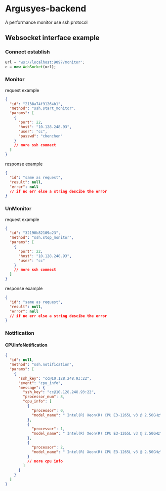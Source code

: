 # Argusyes-backend

A performance monitor use ssh protocol

## Websocket interface example

### Connect establish

```javascript
url = 'ws://localhost:9097/monitor';
c = new WebSocket(url); 
```

### Monitor

request example

```json
{
  "id": "2138a74f91264b1",
  "method": "ssh.start_monitor",
  "params": [
    {
      "port": 22,
      "host": "10.128.248.93",
      "user": "cc",
      "passwd": "chenchen"
    }
    // more ssh connect
  ]
}
```

response example

```json
{
  "id": "same as request",
  "result": null,
  "error": null
  // if no err else a string descibe the error
}
```

### UnMonitor

request example

```json
{
  "id": "32190b82109a23",
  "method": "ssh.stop_monitor",
  "params": [
    {
      "port": 22,
      "host": "10.128.248.93",
      "user": "cc"
    }
    // more ssh connect
  ]
}
```

response example

```json
{
  "id": "same as request",
  "result": null,
  "error": null
  // if no err else a string descibe the error
}
```

### Notification

#### CPUInfoNotification

```json
{
  "id": null,
  "method": "ssh.notification",
  "params": [
    {
      "ssh_key": "cc@10.128.248.93:22",
      "event": "cpu_info",
      "message": {
        "ssh_key": "cc@10.128.248.93:22",
        "processor_num": 8,
        "cpu_info": [
          {
            "processor": 0,
            "model_name": " Intel(R) Xeon(R) CPU E3-1265L v3 @ 2.50GHz"
          },
          {
            "processor": 1,
            "model_name": " Intel(R) Xeon(R) CPU E3-1265L v3 @ 2.50GHz"
          },
          {
            "processor": 2,
            "model_name": " Intel(R) Xeon(R) CPU E3-1265L v3 @ 2.50GHz"
          }
          // more cpu info
        ]
      }
    }
  ]
}
```